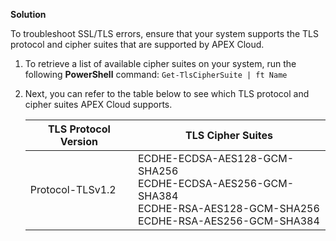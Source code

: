 **Solution**

To troubleshoot SSL/TLS errors, ensure that your system supports the TLS protocol and cipher suites that are supported by APEX Cloud.

1. To retrieve a list of available cipher suites on your system, run the following **PowerShell** command: `Get-TlsCipherSuite | ft Name`

2. Next, you can refer to the table below to see which TLS protocol and cipher suites APEX Cloud supports. 

    | TLS Protocol Version | TLS Cipher Suites |
    | -- | -- |
    | Protocol-TLSv1.2 | ECDHE-ECDSA-AES128-GCM-SHA256<br> ECDHE-ECDSA-AES256-GCM-SHA384<br> ECDHE-RSA-AES128-GCM-SHA256<br> ECDHE-RSA-AES256-GCM-SHA384<br>
